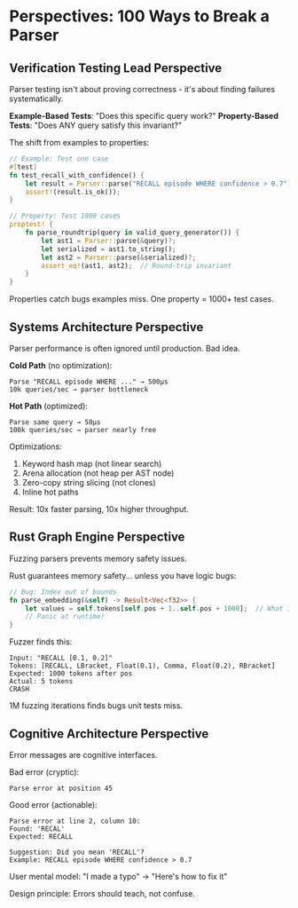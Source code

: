 # Perspectives: 100 Ways to Break a Parser

## Verification Testing Lead Perspective

Parser testing isn't about proving correctness - it's about finding failures systematically.

**Example-Based Tests**: "Does this specific query work?"
**Property-Based Tests**: "Does ANY query satisfy this invariant?"

The shift from examples to properties:
```rust
// Example: Test one case
#[test]
fn test_recall_with_confidence() {
    let result = Parser::parse("RECALL episode WHERE confidence > 0.7");
    assert!(result.is_ok());
}

// Property: Test 1000 cases
proptest! {
    fn parse_roundtrip(query in valid_query_generator()) {
        let ast1 = Parser::parse(&query)?;
        let serialized = ast1.to_string();
        let ast2 = Parser::parse(&serialized)?;
        assert_eq!(ast1, ast2);  // Round-trip invariant
    }
}
```

Properties catch bugs examples miss. One property = 1000+ test cases.

## Systems Architecture Perspective

Parser performance is often ignored until production. Bad idea.

**Cold Path** (no optimization):
```
Parse "RECALL episode WHERE ..." → 500μs
10k queries/sec → parser bottleneck
```

**Hot Path** (optimized):
```
Parse same query → 50μs
100k queries/sec → parser nearly free
```

Optimizations:
1. Keyword hash map (not linear search)
2. Arena allocation (not heap per AST node)
3. Zero-copy string slicing (not clones)
4. Inline hot paths

Result: 10x faster parsing, 10x higher throughput.

## Rust Graph Engine Perspective

Fuzzing parsers prevents memory safety issues.

Rust guarantees memory safety... unless you have logic bugs:
```rust
// Bug: Index out of bounds
fn parse_embedding(&self) -> Result<Vec<f32>> {
    let values = self.tokens[self.pos + 1..self.pos + 1000];  // What if only 10 tokens?
    // Panic at runtime!
}
```

Fuzzer finds this:
```
Input: "RECALL [0.1, 0.2]"
Tokens: [RECALL, LBracket, Float(0.1), Comma, Float(0.2), RBracket]
Expected: 1000 tokens after pos
Actual: 5 tokens
CRASH
```

1M fuzzing iterations finds bugs unit tests miss.

## Cognitive Architecture Perspective

Error messages are cognitive interfaces.

Bad error (cryptic):
```
Parse error at position 45
```

Good error (actionable):
```
Parse error at line 2, column 10:
Found: 'RECAL'
Expected: RECALL

Suggestion: Did you mean 'RECALL'?
Example: RECALL episode WHERE confidence > 0.7
```

User mental model: "I made a typo" → "Here's how to fix it"

Design principle: Errors should teach, not confuse.

